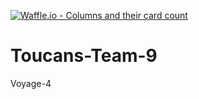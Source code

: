 [![Waffle.io - Columns and their card count](https://badge.waffle.io/chingu-voyage4/Toucans-Team-9.png?columns=all)](https://waffle.io/chingu-voyage4/Toucans-Team-9?utm_source=badge)
# Toucans-Team-9
Voyage-4
